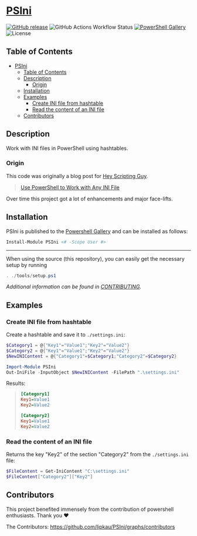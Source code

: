 # [PSIni](http://lipkau.github.io/PSIni/)

[![GitHub release](https://img.shields.io/github/release/lipkau/PSIni.svg?style=for-the-badge)](https://github.com/lipkau/PSIni/releases/latest)
![GitHub Actions Workflow Status](https://img.shields.io/github/actions/workflow/status/lipkau/PSIni/build_and_test.yml?branch=master&style=for-the-badge)
[![PowerShell Gallery](https://img.shields.io/powershellgallery/dt/PSIni.svg?style=for-the-badge)](https://www.powershellgallery.com/packages/PSIni)
![License](https://img.shields.io/github/license/lipkau/PSIni.svg?style=for-the-badge)

## Table of Contents

- [PSIni](#psini)
  - [Table of Contents](#table-of-contents)
  - [Description](#description)
    - [Origin](#origin)
  - [Installation](#installation)
  - [Examples](#examples)
    - [Create INI file from hashtable](#create-ini-file-from-hashtable)
    - [Read the content of an INI file](#read-the-content-of-an-ini-file)
  - [Contributors](#contributors)

## Description

Work with INI files in PowerShell using hashtables.

### Origin

This code was originally a blog post for [Hey Scripting Guy](https://devblogs.microsoft.com/scripting/).
> [Use PowerShell to Work with Any INI File](https://devblogs.microsoft.com/scripting/use-powershell-to-work-with-any-ini-file/)

Over time this project got a lot of enhancements and major face-lifts.

## Installation

PSIni is published to the [Powershell Gallery](https://www.powershellgallery.com/packages/PSIni)
and can be installed as follows:

```powershell
Install-Module PSIni <# -Scope User #>
```

---

When using the source (this repository), you can easily get the necessary setup by running

```powershell
. ./tools/setup.ps1
```

_Additional information can be found in [CONTRIBUTING](CONTRIBUTING.md)._

## Examples

### Create INI file from hashtable

Create a hashtable and save it to `./settings.ini`:

```powershell
$Category1 = @{"Key1"="Value1";"Key2"="Value2"}
$Category2 = @{"Key1"="Value1";"Key2"="Value2"}
$NewINIContent = @{"Category1"=$Category1;"Category2"=$Category2}

Import-Module PSIni
Out-IniFile -InputObject $NewINIContent -FilePath ".\settings.ini"
```

Results:

> ```Ini
> [Category1]
> Key1=Value1
> Key2=Value2
>
> [Category2]
> Key1=Value1
> Key2=Value2
> ```

### Read the content of an INI file

Returns the key "Key2" of the section "Category2" from the `./settings.ini` file:

```powershell
$FileContent = Get-IniContent "C:\settings.ini"
$FileContent["Category2"]["Key2"]
```

## Contributors

This project benefited immensely from the contribution of powershell enthusiasts.
Thank you ❤️

The Contributors: <https://github.com/lipkau/PSIni/graphs/contributors>
